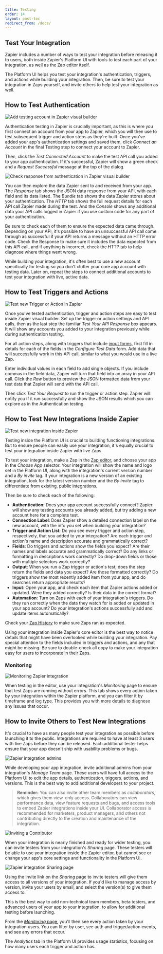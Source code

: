 ```yaml
---
title: Testing
order: 14
layout: post-toc
redirect_from: /docs/
---
```


## Test Your Integration

Zapier includes a number of ways to test your integration before releasing it to users, both inside Zapier's Platform UI with tools to test each part of your integration, as well as the Zap editor itself.

The Platform UI helps you test your integration's authentication, triggers, and actions while building your integration. Then, be sure to test your integration in Zaps yourself, and invite others to help test your integration as well.

## How to Test Authentication

![Add testing account in Zapier visual builder](https://cdn.zappy.app/60ebf09a1442345cc5d86b44440eb11c.png)

Authentication testing in Zapier is crucially important, as this is where you first connect an account from your app to Zapier, which you will then use to test subsequent trigger and action steps as they're built. Once you've added your app's authentication settings and saved them, click _Connect an Account_ in the final Testing step to connect your account to Zapier.

Then, click the _Test Connected Account_ to make the test API call you added to your app authentication. If it's successful, Zapier will show a green check and a _Request Successful_ message at the top of the dialog.

![Check response from authentication in Zapier visual builder](https://cdn.zappy.app/dacbdf7561aa6d2a78e599f12b80a325.png)

You can then explore the data Zapier sent to and received from your app. The _Response_ tab shows the JSON data response from your API, with each field and its data listed. The _Bundle_ tab shows the data Zapier stores about your authentication. The _HTTP_ tab shows the full request details for each API call Zapier made during the test. And the _Console_ shows any additional data your API calls logged in Zapier if you use custom code for any part of your authentication.

Be sure to check each of them to ensure the expected data came through. Depending on your API, it's possible to have an unsuccessful API call come through as successful if your API returns a message without an HTTP error code. Check the Response to make sure it includes the data expected from this API call, and if anything is incorrect, check the HTTP tab to help diagnose where things went wrong.

While building your integration, it's often best to use a new account specifically for testing so you don't clutter your core app account with testing data. Later on, repeat the steps to connect additional accounts to test your integration with live, active data.

## How to Test Triggers and Actions

![Test new Trigger or Action in Zapier](https://cdn.zappy.app/b8bd7bcad203fd0473c25a64dd2203c6.png)

Once you've tested authentication, trigger and action steps are easy to test inside Zapier visual builder. Set up the trigger or action settings and API calls, then as the last step the familiar _Test Your API Response_ box appears. It will show any accounts you added to your integration previously while during authentication testing.

For all action steps, along with triggers that include [input forms](https://platform.zapier.com/docs/input-designer), first fill in details for each of the fields in the _Configure Test Data_ form. Add data that will successfully work in this API call, similar to what you would use in a live Zap.

Enter individual values in each field to add single objects. If you include commas in the field data, Zapier will turn that field into an array in your API call. Click the _Raw_ button to preview the JSON formatted data from your test data that Zapier will send with the API call.

Then click _Test Your Request_ to run the trigger or action step. Zapier will notify you if it run successfully and show the JSON results which you can explore as in the Authentication testing.

## How to Test New Integrations Inside Zapier

![Test new integration inside Zapier](https://cdn.zappy.app/4f69910e7b7d5fb9325d0e36579bca5a.png)

Testing inside the Platform UI is crucial to building functioning integrations. But to ensure people can easily use your integration, it's equally crucial to test your integration inside Zapier with live Zaps.

To test your integration, make a Zap in the [Zap editor](https://zapier.com/app/editor/), and choose your app in the _Choose App_ selector. Your integration will show the name and logo set in the Platform UI, along with the integration's current version number and a _By invite_ tag. If your integration is a new version of an existing integration, look for the latest version number and the _By invite_ tag to differentiate from existing, public integrations.

Then be sure to check each of the following:

- **Authentication**: Does your app account successfully connect? Zapier will show any testing accounts you already added, but try adding a new account here for a complete test.
- **Connection Label**: Does Zapier show a detailed connection label on the new account, with the info you set when building your integration?
- **Trigger and Action List**: Do you see every trigger and action step, respectively, that you added to your integration? Are each trigger and action's name and description accurate and grammatically correct?
- **Fields**: Do triggers and actions show the fields you expect? Are their names and labels accurate and grammatically correct? Do any links or formatting in descriptions work correctly? Do drop-down fields or those with multiple selectors work correctly?
- **Output**: When you run a Zap trigger or action's test, does the step return the fields and data you expect? Are those formatted correctly? Do triggers show the most recently added item from your app, and do searches return appropriate results?
- **Input**: Open your app, and check each item that Zapier actions added or updated. Were they added correctly? Is their data in the correct format?
- **Automation**: Turn on Zaps with each of your integration's triggers. Do they run correctly when the data they watch for is added or updated in your app account? Do your integration's actions successfully add and update items automatically?

Check your [Zap History](https://zapier.com/app/history) to make sure Zaps ran as expected.

Using your integration inside Zapier's core editor is the best way to notice details that might have been overlooked while building your integration. Pay special attention to the fields included in triggers and actions, and any that might be missing. Be sure to double-check all copy to make your integration easy for users to incorporate in their Zaps.

### Monitoring

![Monitoring Zapier integration](https://cdn.zappy.app/8e7113b876e9dd37b71722fee763cf3e.png)

When testing in the editor, use your integration's _Monitoring_ page to ensure that test Zaps are running without errors. This tab shows every action taken by your integration within the Zapier platform, and you can filter it by timeframe and log type. This provides you with more details to diagnose any issues that occur.

## How to Invite Others to Test New Integrations

It's crucial to have as many people test your integration as possible before launching it to the public. Integrations are required to have at least 3 users with live Zaps before they can be released. Each additional tester helps ensure that your app doesn't ship with usability problems or bugs.

![Zapier integration admins](https://cdn.zappy.app/57a460d321fe69adfd1406dc43898666.png)

While developing your app integration, invite additional admins from your integration's _Manage Team_ page. These users will have full access to the Platform UI to edit the app details, authentication, triggers, actions, and versions. This is the best way to add additional developers to your project.

> **Reminder:** You can also invite other team members as _collaborators_, which gives them view-only access. Collaborators can view performance data, view feature requests and bugs, and access tools to embed Zapier integrations inside your UI. 
Collaborator access is recommended for marketers, product managers, and others not contributing directly to the creation and maintenance of the integration.

![Inviting a Contributor](https://cdn.zappy.app/298c6ae1e70c84b1e0318b983e896034.png)

When your integration is nearly finished and ready for wider testing, you can invite testers from your integration's _Sharing_ page. These testers will be able to use your integration inside the Zapier editor, but cannot see or change your app's core settings and functionality in the Platform UI.

![Zapier integration Sharing page](https://cdn.zappy.app/cd7e842f1e207951ba55dcf11ac4c54c.png)

Using the invite link on the _Sharing_ page to invite testers will give them access to all versions of your integration. If you'd like to manage access by version, invite your users by email, and select the version(s) to give them access to.

This is the best way to add non-technical team members, beta testers, and advanced users of your app to your integration, to allow for additional testing before launching.

From the [_Monitoring_ page](#monitoring), you'll then see every action taken by your integration users. You can filter by user, see auth and trigger/action events, and see any errors that occur.

The _Analytics_ tab in the Platform UI provides usage statistics, focusing on how many users each trigger and action has.
